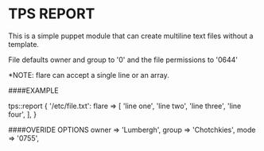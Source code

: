 TPS REPORT
==========
This is a simple puppet module that can create multiline text files without a template.

File defaults owner and group to '0' and the file permissions to '0644'

*NOTE: flare can accept a single line or an array.

####EXAMPLE 

  tps::report { '/etc/file.txt':
    flare => [
      'line one',
      'line two',
      'line three',
      'line four',
    ],
  }

####OVERIDE OPTIONS
  owner => 'Lumbergh',
  group => 'Chotchkies',
  mode  => '0755',
